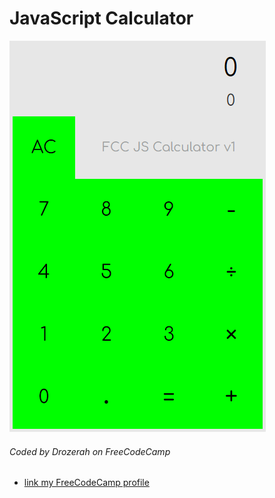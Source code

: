 # JavaScript Calculator

![JavaScript Calculator](img/JScalculator.png?raw=true)

###### Coded by Drozerah on FreeCodeCamp

* [link my FreeCodeCamp profile](https://www.freecodecamp.org/drozerah)










